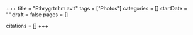 +++
title = "Ethrygrtnhm.avif"
tags = ["Photos"]
categories = []
startDate = ""
draft = false
pages = []

citations = []
+++
